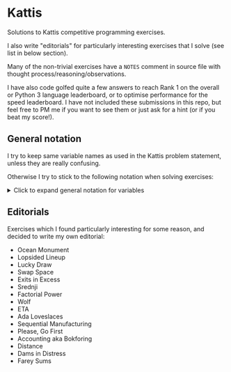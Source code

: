 # Kattis

Solutions to Kattis competitive programming exercises.

I also write "editorials" for particularly interesting exercises that I solve (see list in below section).

Many of the non-trivial exercises have a `NOTES` comment in source file with thought process/reasoning/observations.

I have also code golfed quite a few answers to reach Rank 1 on the overall or Python 3 language leaderboard, or to optimise performance for the speed leaderboard. I have not included these submissions in this repo, but feel free to PM me if you want to see them or just ask for a hint (or if you beat my score!).

## General notation

I try to keep same variable names as used in the Kattis problem statement, unless they are really confusing.

Otherwise I try to stick to the following notation when solving exercises:
<details>
<summary>Click to expand general notation for variables</summary>

```
s : a string
c : a single character
d : a dictionary/hashmap
res : whatever the final result is
inps : if inputs require some kind of processing
curr,prev,best : when doing some kind of updating of current vs. previous vs. overall best values
cnt : when counting something
seen : when storing some kind of lookup of previously seen values, visited nodes in a graph, etc.
flg : a flag boolean for exiting loops or tracking if conditions are met
t,T,tc,TC : testcases
q,Q : queries
x,xs : generic names for moving through an iterable
r,c,R,C,dr,dc : current row/column, number of rows/columns in a grid, change in row/column
moves : allowed moves in some kind of grid or maze, e.g. [(-1,0), (0,1)]
board,grid : state of some kind of input maze/game board/grid configuration
acc : accumulator/range sum
dp : dynamic programming array
goods,bads : for combinatorics exercises when counting good/bad objects or states
stk : a stack
q,pq : queue, priority queue of some kind
ss,mm,hh : when working with dates and times
hi,lo,mid : when binary searching
PRECOMPUTE,LOOKUP,REF : in exercises with multiple queries of a precomputed answer
```
</details>

## Editorials

Exercises which I found particularly interesting for some reason, and decided to write my own editorial:

- Ocean Monument
- Lopsided Lineup
- Lucky Draw
- Swap Space
- Exits in Excess
- Srednji
- Factorial Power
- Wolf
- ETA
- Ada Loveslaces
- Sequential Manufacturing
- Please, Go First
- Accounting aka Bokforing
- Distance
- Dams in Distress
- Farey Sums
